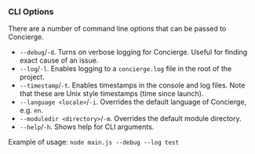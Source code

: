 ### CLI Options
There are a number of command line options that can be passed to Concierge.

- `--debug`/`-d`. Turns on verbose logging for Concierge. Useful for finding exact cause of an issue.
- `--log`/`-l`. Enables logging to a `concierge.log` file in the root of the project.
- `--timestamp`/`-t`. Enables timestamps in the console and log files. Note that these are Unix style timestamps (time since launch).
- `--language <locale>`/`-i`. Overrides the default language of Concierge, e.g. `en`.
- `--moduledir <directory>`/`-m`. Overrides the default module directory.
- `--help`/`-h`. Shows help for CLI arguments.

Example of usage:
`node main.js --debug --log test`
